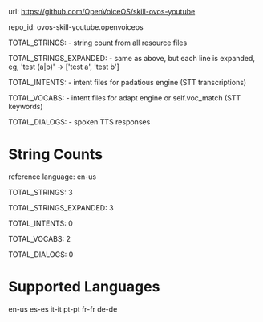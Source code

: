 
url: https://github.com/OpenVoiceOS/skill-ovos-youtube

repo_id: ovos-skill-youtube.openvoiceos

TOTAL_STRINGS:  - string count from all resource files

TOTAL_STRINGS_EXPANDED: - same as above, but each line is expanded, eg, 'test (a|b)' -> ['test a', 'test b']

TOTAL_INTENTS: - intent files for padatious engine (STT transcriptions)

TOTAL_VOCABS: - intent files for adapt engine or self.voc_match (STT keywords)

TOTAL_DIALOGS: - spoken TTS responses


# String Counts

reference language: en-us

TOTAL_STRINGS: 3  

TOTAL_STRINGS_EXPANDED: 3  

TOTAL_INTENTS: 0  

TOTAL_VOCABS: 2  

TOTAL_DIALOGS: 0  

# Supported Languages

en-us
es-es
it-it
pt-pt
fr-fr
de-de
